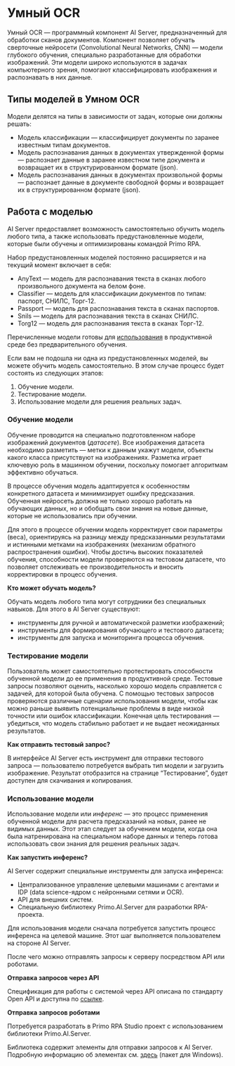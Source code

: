 # Умный OCR

Умный OCR — программный компонент AI Server, предназначенный для обработки сканов документов. Компонент позволяет обучать сверточные нейросети (Convolutional Neural Networks, CNN) — модели глубокого обучения, специально разработанные для обработки изображений. Эти модели широко используются в задачах компьютерного зрения, помогают классифицировать изображения и распознавать в них данные.


## Типы моделей в Умном OCR
Модели делятся на типы в зависимости от задач, которые они должны решать:
* Модель классификации — классифицирует документы по заранее известным типам документов.
* Модель распознавания данных в документах утвержденной формы — распознает данные в заранее известном типе документа и возвращает их в структурированном формате (json).
* Модель распознавания данных в документах произвольной формы — распознает данные в документе свободной формы и возвращает их в структурированном формате (json).

## Работа с моделью


AI Server предоставляет возможность самостоятельно обучить модель любого типа, а также использовать предустановленные модели, которые были обучены и оптимизированы командой Primo RPA.

Набор предустановленных моделей постоянно расширяется и на текущий момент включает в себя:
* AnyText — модель для распознавания текста в сканах любого произвольного документа на белом фоне.
* Сlassifier — модель для классификации документов по типам: паспорт, СНИЛС, Торг-12.
* Passport — модель для распознавания текста в сканах паспортов.
* Snils — модель для распознавания текста в сканах СНИЛС.
* Torg12 — модель для распознавания текста в сканах Торг-12.

Перечисленные модели готовы для [использования](https://docs.primo-rpa.ru/primo-rpa/primo-rpa-ai-server/common/smart_ocr#ispolzovanie-modeli) в продуктивной среде без предварительного обучения.

Если вам не подошла ни одна из предустановленных моделей, вы можете обучить модель самостоятельно. В этом случае процесс будет состоять из следующих этапов:
1. Обучение модели.
2. Тестирование модели.
3. Использование модели для решения реальных задач.

### Обучение модели
Обучение проводится на специально подготовленном наборе изображений документов (*датасете*). Все изображения датасета необходимо разметить — метки к данным укажут модели, объекты какого класса присутствуют на изображениях. Разметка играет ключевую роль в машинном обучении, поскольку помогает алгоритмам эффективно обучаться.

В процессе обучения модель адаптируется к особенностям конкретного датасета и минимизирует ошибку предсказания. Обученная нейросеть должна не только хорошо работать на обучающих данных, но и обобщать свои знания на новые данные, которые не использовались при обучении.

Для этого в процессе обучении модель корректирует свои параметры (веса), ориентируясь на разницу между предсказанными результатами и истинными метками на изображениях (механизм обратного распространения ошибки). Чтобы достичь высоких показателей обучения, способности модели проверяются на тестовом датасете, что позволяет отслеживать ее производительность и вносить корректировки в процесс обучения.

**Кто может обучать модель?**

Обучать модель любого типа могут сотрудники без специальных навыков. Для этого в AI Server существуют:
* инструменты для ручной и автоматической разметки изображений;
* инструменты для формирования обучающего и тестового датасета;
* инструменты для запуска и мониторинга процесса обучения.

### Тестирование модели
Пользователь может самостоятельно протестировать способности обученной модели до ее применения в продуктивной среде. Тестовые запросы позволяют оценить, насколько хорошо модель справляется с задачей, для которой была обучена. С помощью тестовых запросов проверяются различные сценарии использования модели, чтобы как можно раньше выявить потенциальные проблемы в виде низкой точности или ошибок классификации. Конечная цель тестирования — убедиться, что модель стабильно работает и не выдает неожиданных результатов.

**Как отправить тестовый запрос?**

В интерфейсе AI Server есть инструмент для отправки тестового запроса — пользователю потребуется выбрать тип модели и загрузить изображение. Результат отобразится на странице “Тестирование”, будет доступен для скачивания и копирования.

### Использование модели
Использование модели или *инференс* — это процесс применения обученной модели для расчета предсказаний на новых, ранее не видимых данных. Этот этап следует за обучением модели, когда она была натренирована на специальном наборе данных и теперь готова использовать свои знания для решения реальных задач.

**Как запустить инференс?**

AI Server содержит специальные инструменты для запуска инференса:
* Централизованное управление целевыми машинами с агентами и IDP (data science-ядром с нейронными сетями и OCR).
* API для внешних систем.
* Специальную библиотеку Primo.AI.Server для разработки RPA-проекта.

Для использования модели сначала потребуется запустить процесс инференса на целевой машине. Этот шаг выполняется пользователем на стороне AI Server.

После чего можно отправлять запросы к серверу посредством API или роботами.

**Отправка запросов через API**

Спецификация для работы с системой через API описана по стандарту Open API и доступна по [ссылке](https://disk.primo-rpa.ru/index.php/s/t9BHBjR6PP06Yax?path=%2FRelease%2FAI%20Server%2Fapi).

**Отправка запросов роботами**

Потребуется разработать в Primo RPA Studio проект с использованием библиотеки Primo.AI.Server. 

Библиотека содержит элементы для отправки запросов к AI Server. Подробную информацию об элементах см. [здесь](https://docs.primo-rpa.ru/primo-rpa/g_elements/el_extra/ai_server) (пакет для Windows).



